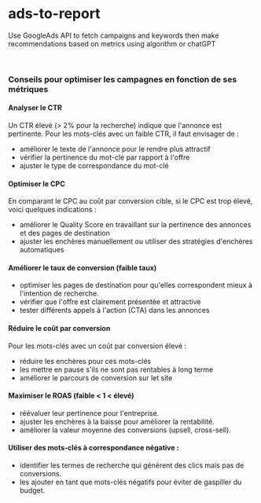 # ads-to-report

Use GoogleAds API to fetch campaigns and keywords then make recommendations based on metrics using algorithm or chatGPT

<br/>

### Conseils pour optimiser les campagnes en fonction de ses métriques

#### Analyser le CTR
Un CTR élevé (> 2% pour la recherche) indique que l'annonce est pertinente. Pour les mots-clés avec un faible CTR, 
il faut envisager de :
- améliorer le texte de l'annonce pour le rendre plus attractif
- vérifier la pertinence du mot-clé par rapport à l'offre
- ajuster le type de correspondance du mot-clé


#### Optimiser le CPC
En comparant le CPC au coût par conversion cible, si le CPC est trop élevé, voici quelques indications : 
- améliorer le Quality Score en travaillant sur la pertinence des annonces et des pages de destination
- ajuster les enchères manuellement ou utiliser des stratégies d'enchères automatiques


#### Améliorer le taux de conversion (faible taux)
- optimiser les pages de destination pour qu'elles correspondent mieux à l'intention de recherche.
- vérifier que l'offre est clairement présentée et attractive
- tester différents appels à l'action (CTA) dans les annonces


#### Réduire le coût par conversion
Pour les mots-clés avec un coût par conversion élevé :
- réduire les enchères pour ces mots-clés
- les mettre en pause s'ils ne sont pas rentables à long terme
- améliorer le parcours de conversion sur let site


#### Maximiser le ROAS (faible < 1 < élevé)
- réévaluer leur pertinence pour l'entreprise.
- ajuster les enchères à la baisse pour améliorer la rentabilité.
- améliorer la valeur moyenne des conversions (upsell, cross-sell).


#### Utiliser des mots-clés à correspondance négative :
- identifier les termes de recherche qui génèrent des clics mais pas de conversions.
- les ajouter en tant que mots-clés négatifs pour éviter de gaspiller du budget.
